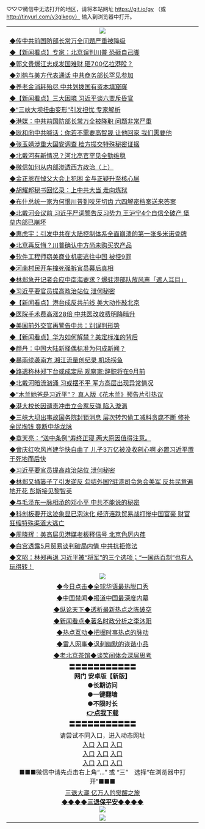 
♡♡♡微信中无法打开的地区，请将本站网址 https://git.io/gy （或 http://tinyurl.com/y3glkegv） 输入到浏览器中打开。 

<table>
   <tr>
    <td align=center><img src="https://github.com/gyhhx/image-upload/blob/master/20190701.jpg" /></td>
  </tr>
   <tr>
<td align=left>
<a href="https://xvery.li/oo.aspx?name=c1050782&key=lvvdiyawanfwimxk&from=gy">◆传中共前国防部长常万全问题严重被降级</a><br/></td>
  </tr>
  <tr>
<td align=left>
<a href="https://xvery.li/oo.aspx?name=c1050887&key=lvvdiyawanfwimxk&from=gy">◆【新闻看点】专家：北京误判川普 恐砸自己脚</a><br/></td>
 </tr>
  <tr>
<td align=left>
<a href="https://xvery.li/oo.aspx?name=c1050812&key=lvvdiyawanfwimxk&from=gy">◆郭文贵爆江志成发国难财 砸700亿拉港股？</a><br/></td>
 </tr>
   <tr>
<td align=left>
<a href="https://xvery.li/oo.aspx?name=c1050909&key=lvvdiyawanfwimxk&from=gy">◆刘鹤与美方代表通话 中共商务部长罕见参加</a><br/></td>
   </tr> 
  <tr>
<td align=left>
<a href="https://xvery.li/oo.aspx?name=c1050827&key=lvvdiyawanfwimxk&from=gy">◆养老金消耗殆尽 中共划拨国有资本填窟窿</a><br/></td>
  </tr> 
 <tr>
<td align=left>
<a href="https://xvery.li/oo.aspx?name=c1050852&key=lvvdiyawanfwimxk&from=gy">◆【新闻看点】三大困境 习近平谈六变斥昏官</a><br/>
</td>
   </tr>
 <tr>
<td align=left>
<a href="https://xvery.li/oo.aspx?name=c1050905&key=lvvdiyawanfwimxk&from=gy">◆“三峡大坝扭曲变形”引发担忧 专家解析</a><br/></td>
  </tr>
  <tr>
<td align=left>
<a href="https://xvery.li/oo.aspx?name=c1050832&key=lvvdiyawanfwimxk&from=gy">◆港媒：中共前国防部长常万全被降职 问题非常严重</a><br/></td>
 </tr>
   <tr>
<td align=left>
<a href="https://xvery.li/oo.aspx?name=c1050916&key=lvvdiyawanfwimxk&from=gy">◆耿和向中共喊话：你若不需要高智晟 让他回家 我们需要他</a><br/>
</td>
   </tr>
 <tr>
<td align=left>
<a href="https://xvery.li/oo.aspx?name=https://www.ntdtv.com/gb/2019/07/11/a102620322.html&key=lvvdiyawanfwimxk&from=gy">◆张玉婧涉重大国安调查 检方提交特殊秘密证据</a><br/></td>
  </tr>
  <tr>
<td align=left>
<a href="https://xvery.li/oo.aspx?name=https://www.ntdtv.com/gb/2019/07/11/a102620325.html&key=lvvdiyawanfwimxk&from=gy">◆北戴河有新情况？河北高官罕见全勤维稳</a><br/></td>
 </tr>
  <tr>
<td align=left>
<a href="https://xvery.li/oo.aspx?name=c1050811&key=lvvdiyawanfwimxk&from=gy">◆微信如何从内部渗透西方政治（上）</a><br/></td>
 </tr>
   <tr>
<td align=left>
<a href="https://xvery.li/oo.aspx?name=c1050912&key=lvvdiyawanfwimxk&from=gy">◆金正恩在悼父大会上犯困 金与正疑升至核心层</a><br/></td>
   </tr> 
  <tr>
<td align=left>
<a href="https://xvery.li/oo.aspx?name=https://www.ntdtv.com/gb/2019/07/11/a102620061.html&key=lvvdiyawanfwimxk&from=gy">◆胡耀邦秘书回忆录：上中共大当 走向炼狱</a><br/></td>
  </tr> 
 <tr>
<td align=left>
<a href="https://xvery.li/oo.aspx?name=c1050834&key=lvvdiyawanfwimxk&from=gy">◆布什总统一家为何恨川普到咬牙切齿 六四解密档案送来答案</a><br/>
</td>
   </tr>
 <tr>
<td align=left>
<a href="https://xvery.li/oo.aspx?name=c1050805&key=lvvdiyawanfwimxk&from=gy">◆北戴河会议前 习近平严词警告反习势力 王沪宁4个自信全破产 堡垒内部已崩坏</a><br/>
</td>
   </tr>
 <tr>
<td align=left>
<a href="https://xvery.li/oo.aspx?name=c1050784&key=lvvdiyawanfwimxk&from=gy">◆惠虎宇：引发中共在大陆控制体系全面崩溃的第一张多米诺骨牌</a><br/></td>
  </tr>
  <tr>
<td align=left>
<a href="https://xvery.li/oo.aspx?name=c1050846&key=lvvdiyawanfwimxk&from=gy">◆北京再反悔？川普确认中方尚未购买农产品</a><br/></td>
 </tr>
   <tr>
<td align=left>
<a href="https://xvery.li/oo.aspx?name=c1050888&key=lvvdiyawanfwimxk&from=gy">◆软件工程师窃美商业机密逃往中国 被控9罪</a><br/>
</td>
   </tr>
 <tr>
<td align=left>
<a href="https://xvery.li/oo.aspx?name=c1050938&key=lvvdiyawanfwimxk&from=gy">◆河南村民开车撞死强拆官员幕后真相</a><br/>
</td>
</tr> 
<tr>
<td align=left>
<a href="https://xvery.li/oo.aspx?name=c1050926&key=lvvdiyawanfwimxk&from=gy">◆林郑急开记者会应中南海要求？爆驻港部队放风声「遮人耳目」</a><br/>
</td>       
</tr> 
   <tr>
<td align=left>
<a href="https://xvery.li/oo.aspx?name=c1050576&key=lvvdiyawanfwimxk&from=gy">◆习近平要官员提高政治站位 泄何秘密</a><br/></td>
  </tr>
  <tr>
<td align=left>
<a href="https://xvery.li/oo.aspx?name=c1050513&key=lvvdiyawanfwimxk&from=gy">◆【新闻看点】港台成反共前线 美大动作敲北京</a><br/></td>
 </tr>
  <tr>
<td align=left>
<a href="https://xvery.li/oo.aspx?name=c1050628&key=lvvdiyawanfwimxk&from=gy">◆医院手术费高涨28倍 中共医改收费明降暗升</a><br/></td>
 </tr>
   <tr>
<td align=left>
<a href="https://xvery.li/oo.aspx?name=c1050402&key=lvvdiyawanfwimxk&from=gy">◆美国前外交官再警告中共：别误判形势</a><br/></td>
   </tr> 
  <tr>
<td align=left>
<a href="https://xvery.li/oo.aspx?name=c1050514&key=lvvdiyawanfwimxk&from=gy">◆【新闻看点】华为如何解禁？美定标准的背后</a><br/></td>
  </tr> 
 <tr>
<td align=left>
<a href="https://xvery.li/oo.aspx?name=c1050549&key=lvvdiyawanfwimxk&from=gy">◆颜丹：中国大陆新择偶标准为何成新闻？</a><br/>
</td>
   </tr>
 <tr>
<td align=left>
<a href="https://xvery.li/oo.aspx?name=c1050547&key=lvvdiyawanfwimxk&from=gy">◆暴雨续袭南方 湘江流量创纪录 机场捞鱼</a><br/></td>
  </tr>
  <tr>
<td align=left>
<a href="https://xvery.li/oo.aspx?name=c1050601&key=lvvdiyawanfwimxk&from=gy">◆路透称林郑下台或成定局 观察家:辞职将在9月前</a><br/></td>
 </tr>
   <tr>
<td align=left>
<a href="https://xvery.li/oo.aspx?name=http://www.soundofhope.org/gb/2019/07/10/n3022693.html&key=lvvdiyawanfwimxk&from=gy">◆北戴河暗流汹涌 习或摆不平 军方高层出现异常情况</a><br/>
</td>
   </tr>
 <tr>
<td align=left>
<a href="https://xvery.li/oo.aspx?name=http://www.soundofhope.org/gb/2019/07/10/n3022108.html&key=lvvdiyawanfwimxk&from=gy">◆“木兰她爸是习近平”？ 真人版《花木兰》预告片引热议</a><br/></td>
  </tr>
  <tr>
<td align=left>
<a href="https://xvery.li/oo.aspx?name=http://www.epochtimes.com/gb/19/7/10/n11376812.htm&key=lvvdiyawanfwimxk&from=gy">◆港大校长因谴责冲击立会惹反弹 陷入漩涡</a><br/></td>
 </tr>
  <tr>
<td align=left>
<a href="https://xvery.li/oo.aspx?name=c1050471&key=lvvdiyawanfwimxk&from=gy">◆三峡大坝出事故国务院封锁消息 层次转包偷工减料贪腐不断 修补全民掏钱 竟断中华龙脉</a><br/></td>
 </tr>
   <tr>
<td align=left>
<a href="https://xvery.li/oo.aspx?name=c1050334&key=lvvdiyawanfwimxk&from=gy">◆章天亮：“送中条例”寿终正寝 两大原因值得注意。</a><br/></td>
   </tr> 
  <tr>
<td align=left>
<a href="https://xvery.li/oo.aspx?name=c1050480&key=lvvdiyawanfwimxk&from=gy">◆曾庆红吹风肖建华快自由了 儿子3万亿被没收剜心啊 必置习近平置于死地而后快</a><br/></td>
  </tr> 
 <tr>
<td align=left>
<a href="https://xvery.li/oo.aspx?name=c1050576&key=lvvdiyawanfwimxk&from=gy">◆习近平要官员提高政治站位 泄何秘密</a><br/>
</td>
   </tr>
 <tr>
<td align=left>
<a href="https://xvery.li/oo.aspx?name=c1050479&key=lvvdiyawanfwimxk&from=gy">◆林郑又捅篓子了引发逆反 勾结外国?驻港司令急会美军 反共民意遍地开花 彭斯接见黎智英</a><br/>
</td>
   </tr>
 <tr>
<td align=left>
<a href="https://xvery.li/oo.aspx?name=c1050442&key=lvvdiyawanfwimxk&from=gy">◆与毛泽东一脉相承的邓小平 中共不能说的秘密</a><br/></td>
  </tr>
  <tr>
<td align=left>
<a href="https://xvery.li/oo.aspx?name=c1050476&key=lvvdiyawanfwimxk&from=gy">◆科创板要开这迹象显已泡沫化 经济连跌贸易战打惨中国富豪 财富狂缩特殊渠道大逃亡</a><br/></td>
 </tr>
   <tr>
<td align=left>
<a href="https://xvery.li/oo.aspx?name=c1050592&key=lvvdiyawanfwimxk&from=gy">◆周晓辉：美高层见港媒老板释信号 北京色厉内荏</a><br/>
</td>
   </tr>
 <tr>
<td align=left>
<a href="https://xvery.li/oo.aspx?name=c1050611&key=lvvdiyawanfwimxk&from=gy">◆白宫透露5月贸易谈判破局内情 中共抗拒修法</a><br/>
</td>
</tr> 
<tr>
<td align=left>
<a href="https://xvery.li/oo.aspx?name=c1050644&key=lvvdiyawanfwimxk&from=gy">◆文昭：林郑再退 习近平被“将军”的三个选项；“一国两百制”也有人玩得转！</a><br/>
</td>       
</tr> 
   <tr>
    <td align=center><img src="https://github.com/gyhhx/image-upload/blob/master/%E7%BD%91%E9%97%A8%E6%96%B0%E9%97%BB1.jpg" /></td>
  </tr>
   <tr>
   <td align=center> 
<a href="https://xvery.li/oo.aspx?name=c816850&key=lvvdiyawanfwimxk&from=gy&tag=9877">◆今日点击◆全球华语最热脱口秀</a><br/>
    </td>
  </tr>
  <tr>
  <td align=center>
<a href="https://xvery.li/oo.aspx?name=c816860&key=lvvdiyawanfwimxk&from=gy&tag=99733110">◆中国禁闻◆报道中国最深度内幕</a><br/>
   </tr>
  <tr>
     <td align=center>
<a href="https://xvery.li/oo.aspx?name=c816855&key=lvvdiyawanfwimxk&from=gy&tag=997110">◆纵论天下◆透析最新热点之陈破空</a><br/>
   </tr>
   <tr>
      <td align=center>
<a href="https://xvery.li/oo.aspx?name=c838308&key=lvvdiyawanfwimxk&from=gy&tag=9973110">◆新闻看点◆著名时政分析之李沐阳</a><br/>
   </tr>
   <tr>
     <td align=center>
<a href="https://xvery.li/oo.aspx?name=c816852&key=lvvdiyawanfwimxk&from=gy&tag=9733110">◆热点互动◆把握时事热点的脉动</a><br/>
   </tr>
   <tr>
      <td align=center>
<a href="https://xvery.li/oo.aspx?name=c816694&key=lvvdiyawanfwimxk&from=gy&tag=93310">◆雷人网事◆讽刺幽默的诙谐小品</a><br/>
   </tr>
   <tr>
    <td align=center>
<a href="https://xvery.li/oo.aspx?name=c816650&key=lvvdiyawanfwimxk&from=gy&tag=9973110">◆老北京茶馆◆谈笑间体会深层思考</a><br/>
   </tr>
  <tr>
    <td align=center>
 <b>〓〓〓〓〓〓〓〓〓〓〓<br/>网门 安卓版【新版】<br/> ●长期访问<br/> ●一键翻墙<br/>  ●不限时长<br/> 
 <a href="https://share.weiyun.com/5SF1Y29">👉<b>点我下载</a><br/>〓〓〓〓〓〓〓〓〓〓〓<br/>
    </td>
    </tr>
   <tr>
    <td align=center>请尝试不同入口，进入动态网址<br/>
      <a href="https://s3.us-east-2.amazonaws.com/ogateo/show.htm">入口</a>
      <a href="https://s3.ca-central-1.amazonaws.com/ogatec/show.htm">入口</a>
      <a href="https://s3.ap-southeast-2.amazonaws.com/ogatey/show.htm">入口</a><br/>
      <a href="https://s3.ap-northeast-2.amazonaws.com/ogates/show.htm">入口</a>
      <a href="https://s3.eu-central-1.amazonaws.com/ogatef/show.htm">入口</a>
      <a href="https://s3.ap-south-1.amazonaws.com/ogatem/show.htm">入口</a><br/>
      <a href="https://s3-us-west-1.amazonaws.com/ogaten/show.htm">入口</a>
      <a href="https://s3.eu-west-2.amazonaws.com/ogatel/show.htm">入口</a>
      <a href="https://s3.ap-northeast-1.amazonaws.com/ogatet/show.htm">入口</a><br/>
      ■■■微信中请先点击右上角“...” 或 “三”　选择“在浏览器中打开”■■■<b><br/>
    </td>
  </tr>
  <tr>  
  <td align=center>
  <a href="http://ctbtfdoocixoa.global.ssl.fastly.net/oo.aspx?name=c894205&key=ofejcfaxcltk&from=gy&tag=9973110">三退大潮 亿万人的觉醒之旅</a><br/>
      <a href="http://ctbtfdoocixoa.global.ssl.fastly.net/oo.aspx?name=ogQuit.aspx&key=ofejcfaxcltk&from=gy"><b>◆◆◆◆三退保平安◆◆◆◆<br/></a>
      <img src="https://github.com/gyhhx/image-upload/blob/master/3t.jpg" /><br/>
      </td>
  </tr>
   <tr>
    <td align=center><img src="https://raw.githubusercontent.com/oGate2/Up/master/oGate_640.jpg"/></td>
  </tr>
</table>

